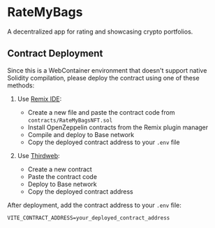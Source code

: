 # RateMyBags

A decentralized app for rating and showcasing crypto portfolios.

## Contract Deployment

Since this is a WebContainer environment that doesn't support native Solidity compilation, please deploy the contract using one of these methods:

1. Use [Remix IDE](https://remix.ethereum.org):
   - Create a new file and paste the contract code from `contracts/RateMyBagsNFT.sol`
   - Install OpenZeppelin contracts from the Remix plugin manager
   - Compile and deploy to Base network
   - Copy the deployed contract address to your `.env` file

2. Use [Thirdweb](https://thirdweb.com/deploy):
   - Create a new contract
   - Paste the contract code
   - Deploy to Base network
   - Copy the deployed contract address

After deployment, add the contract address to your `.env` file:
```env
VITE_CONTRACT_ADDRESS=your_deployed_contract_address
```